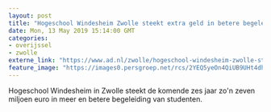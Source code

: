 ```yaml
---
layout: post
title: "Hogeschool Windesheim Zwolle steekt extra geld in betere begeleiding studenten"
date: Mon, 13 May 2019 15:14:00 GMT
categories: 
- overijssel 
- zwolle 
externe_link: "https://www.ad.nl/zwolle/hogeschool-windesheim-zwolle-steekt-extra-geld-in-betere-begeleiding-studenten~aa3a076f/"
feature_image: "https://images0.persgroep.net/rcs/2YEQ5yeOn4QiUB9UHt4dh0aYXN8/diocontent/133476870/_fitwidth/400/?appId=21791a8992982cd8da851550a453bd7f&quality=0.7"
---
```


Hogeschool Windesheim in Zwolle steekt de komende zes jaar zo'n zeven miljoen euro in meer en betere begeleiding van studenten.
